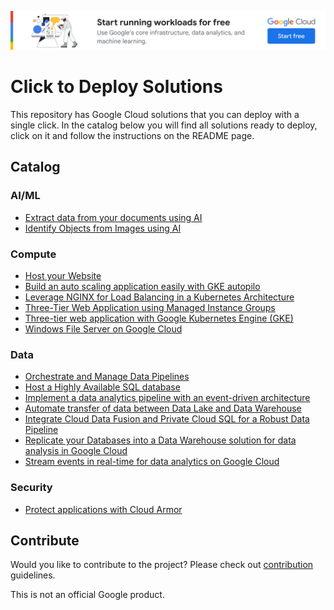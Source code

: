 [![banner](banner.png)](https://cloud.google.com/?utm_source=github&utm_medium=referral&utm_campaign=GCP&utm_content=packages_repository_banner)


# Click to Deploy Solutions

This repository has Google Cloud solutions that you can deploy with a single click.
In the catalog below you will find all solutions ready to deploy, click on it and follow the instructions on the README page.

## Catalog

### AI/ML
- [Extract data from your documents using AI](./document-ai)
- [Identify Objects from Images using AI](./object-localization/)

### Compute
- [Host your Website](./ecommerce-webhosting/)
- [Build an auto scaling application easily with GKE autopilo](./gke-autopilot-hpa/)
- [Leverage NGINX for Load Balancing in a Kubernetes Architecture](./gke-standard-nginx/)
- [Three-Tier Web Application using Managed Instance Groups](./three-tier-app-gce/)
- [Three-tier web application with Google Kubernetes Engine (GKE)](./three-tier-gke/)
- [Windows File Server on Google Cloud](./windows-fileserver/)

### Data
- [Orchestrate and Manage Data Pipelines](./cloud-composer-etl/)
- [Host a Highly Available SQL database](./cloudsql-ha-dr/)
- [Implement a data analytics pipeline with an event-driven architecture](./data-analytics-platform-event-driven)
- [Automate transfer of data between Data Lake and Data Warehouse](./data-analytics-platform-scheduled)
- [Integrate Cloud Data Fusion and Private Cloud SQL for a Robust Data Pipeline](./private-cloud-data-fusion/)
- [Replicate your Databases into a Data Warehouse solution for data analysis in Google Cloud](./replicating-databases-bigquery/)
- [Stream events in real-time for data analytics on Google Cloud](./streaming-data-to-analytics/)

### Security
- [Protect applications with Cloud Armor](./cloud-armor-demo/)


## Contribute

Would you like to contribute to the project? Please check out [contribution](docs/contributing.md) guidelines.


This is not an official Google product.
